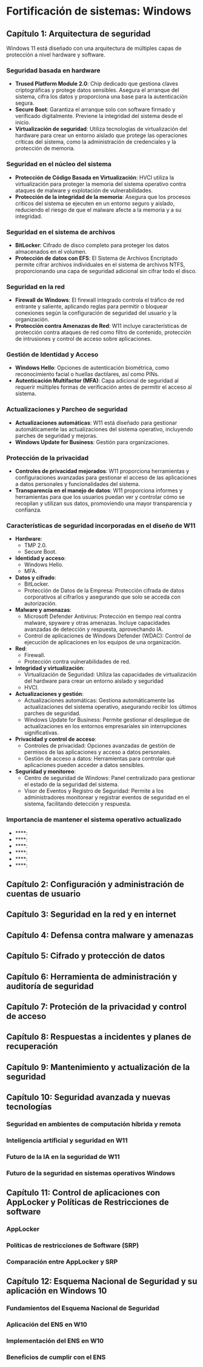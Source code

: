 # Fortificación de sistemas: Windows

## Capítulo 1: Arquitectura de seguridad

Windows 11 está diseñado con una arquitectura de múltiples capas de protección a nivel hardware y software.

### Seguridad basada en hardware

- **Trused Platform Module 2.0**: Chip dedicado que gestiona claves criptográficas y protege datos sensibles. Asegura el arranque del sistema, cifra los datos y proporciona una base para la autenticación segura. 
- **Secure Boot**: Garantiza el arranque solo con software firmado y verificado digitalmente. Previene la integridad del sistema desde el inicio.
- **Virtualización de seguridad**: Utiliza tecnologías de virtualización del hardware para crear un entorno aislado que protege las operaciones críticas del sistema, como la administración de credenciales y la protección de memoria.

### Seguridad en el núcleo del sistema 

- **Protección de Código Basada en Virtualización**: HVCI utiliza la virtualización para proteger la memoria del sistema operativo contra ataques de malware y explotación de vulnerabilidades.
- **Protección de la integridad de la memoria**: Asegura que los procesos críticos del sistema se ejecuten en un entorno seguro y aislado, reduciendo el riesgo de que el malware afecte a la memoria y a su integridad.

### Seguridad en el sistema de archivos

- **BitLocker**: Cifrado de disco completo para proteger los datos almacenados en el volumen.
- **Protección de datos con EFS**: El Sistema de Archivos Encriptado permite cifrar archivos individuales en el sistema de archivos NTFS, proporcionando una capa de seguridad adicional sin cifrar todo el disco.

### Seguridad en la red

- **Firewall de Windows**: El firewall integrado controla el tráfico de red entrante y saliente, aplicando reglas para permitir o bloquear conexiones según la configuración de seguridad del usuario y la organización.
- **Protección contra Amenazas de Red**: W11 incluye características de protección contra ataques de red como filtro de contenido, protección de intrusiones y control de acceso sobre aplicaciones.

### Gestión de Identidad y Acceso

- **Windows Hello**: Opciones de autenticación biométrica, como reconocimiento facial o huellas dactilares, así como PINs. 
- **Autenticación Multifactor (MFA)**: Capa adicional de seguridad al requerir múltiples formas de verificación antes de permitir el acceso al sistema.

### Actualizaciones y Parcheo de seguridad

- **Actualizaciones automáticas**: W11 está diseñado para gestionar automáticamente las actualizaciones del sistema operativo, incluyendo parches de seguridad y mejoras.
- **Windows Update for Business**: Gestión para organizaciones.

### Protección de la privacidad

- **Controles de privacidad mejorados**: W11 proporciona herramientas y configuraciones avanzadas para gestionar el acceso de las aplicaciones a datos personales y funcionalidades del sistema.
- **Transparencia en el manejo de datos**: W11 proporciona informes y herramientas para que los usuarios puedan ver y controlar cómo se recopilan y utilizan sus datos, promoviendo una mayor transparencia y confianza.

### Características de seguridad incorporadas en el diseño de W11

- **Hardware**:
    - TMP 2.0.
    - Secure Boot.
- **Identidad y acceso**:
    - Windows Hello.
    - MFA.
- **Datos y cifrado**:
    - BitLocker.
    - Protección de Datos de la Empresa: Protección cifrada de datos corporativos al cifrarlos y asegurando que solo se acceda con autorización.
- **Malware y amenazas**:
    - Microsoft Defender Antivirus: Protección en tiempo real contra malware, spyware y otras amenazas. Incluye capacidades avanzadas de detección y respuesta, aprovechando IA.
    - Control de aplicaciones de Windows Defender (WDAC): Control de ejecución de aplicaciones en los equipos de una organización.
- **Red**:
    - Firewall.
    - Protección contra vulnerabilidades de red.
- **Integridad y virtualización**:
    - Virtualización de Seguridad: Utiliza las capacidades de virtualización del hardware para crear un entorno aislado y seguridad
    - HVCI.
- **Actualizaciones y gestión**:
    - Actualizaciones automáticas: Gestiona automáticamente las actualizaciones del sistema operativo, asegurando recibir los últimos parches de seguridad.
    - Windows Update for Business: Permite gestionar el despliegue de actualizaciones en los entornos empresariales sin interrupciones significativas.
- **Privacidad y control de acceso**:
    - Controles de privacidad: Opciones avanzadas de gestión de permisos de las aplicaciones y acceso a datos personales.
    - Gestión de acceso a datos: Herramientas para controlar qué aplicaciones pueden acceder a datos sensibles.
- **Seguridad y monitoreo**:
    - Centro de seguridad de Windows: Panel centralizado para gestionar el estado de la seguridad del sistema.
    - Visor de Eventos y Registro de Seguridad: Permite a los administradores monitorear y registrar eventos de seguridad en el sistema, facilitando detección y respuesta.

### Importancia de mantener el sistema operativo actualizado


- ****:
- ****:
- ****:
- ****:
- ****:
- ****:

## Capítulo 2: Configuración y administración de cuentas de usuario



### 



### 



### 



### 

## Capítulo 3: Seguridad en la red y en internet



### 



### 



### 



### 



### 

## Capítulo 4: Defensa contra malware y amenazas



### 



### 



### 



### 



### 



### 



### 



### 



### 

## Capítulo 5: Cifrado y protección de datos



### 



### 



### 



### 

## Capítulo 6: Herramienta de administración y auditoría de seguridad



### 



### 



### 

## Capítulo 7: Proteción de la privacidad y control de acceso



### 



### 



### 



## Capítulo 8: Respuestas a incidentes y planes de recuperación



### 



### 



### 



### 



### 



### 



### 

## Capítulo 9: Mantenimiento y actualización de la seguridad



### 



### 



### 

## Capítulo 10: Seguridad avanzada y nuevas tecnologías



### Seguridad en ambientes de computación híbrida y remota



### Inteligencia artificial y seguridad en W11



### Futuro de la IA en la seguridad de W11



### Futuro de la seguridad en sistemas operativos Windows



## Capítulo 11: Control de aplicaciones con AppLocker y Políticas de Restricciones de software



### AppLocker



### Políticas de restricciones de Software (SRP)



### Comparación entre AppLocker y SRP

## Capítulo 12: Esquema Nacional de Seguridad y su aplicación en Windows 10



### Fundamientos del Esquema Nacional de Seguridad



### Aplicación del ENS en W10



### Implementación del ENS en W10



### Beneficios de cumplir con el ENS
